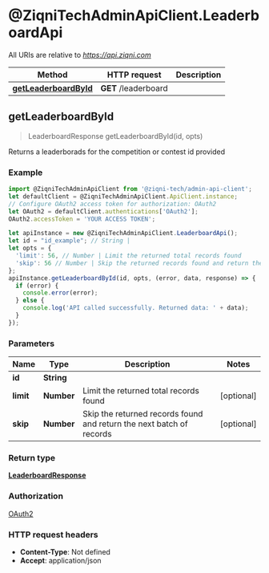 # @ZiqniTechAdminApiClient.LeaderboardApi

All URIs are relative to *https://api.ziqni.com*

Method | HTTP request | Description
------------- | ------------- | -------------
[**getLeaderboardById**](LeaderboardApi.md#getLeaderboardById) | **GET** /leaderboard | 



## getLeaderboardById

> LeaderboardResponse getLeaderboardById(id, opts)



Returns a leaderborads for the competition or contest id provided

### Example

```javascript
import @ZiqniTechAdminApiClient from '@ziqni-tech/admin-api-client';
let defaultClient = @ZiqniTechAdminApiClient.ApiClient.instance;
// Configure OAuth2 access token for authorization: OAuth2
let OAuth2 = defaultClient.authentications['OAuth2'];
OAuth2.accessToken = 'YOUR ACCESS TOKEN';

let apiInstance = new @ZiqniTechAdminApiClient.LeaderboardApi();
let id = "id_example"; // String | 
let opts = {
  'limit': 56, // Number | Limit the returned total records found
  'skip': 56 // Number | Skip the returned records found and return the next batch of records
};
apiInstance.getLeaderboardById(id, opts, (error, data, response) => {
  if (error) {
    console.error(error);
  } else {
    console.log('API called successfully. Returned data: ' + data);
  }
});
```

### Parameters


Name | Type | Description  | Notes
------------- | ------------- | ------------- | -------------
 **id** | **String**|  | 
 **limit** | **Number**| Limit the returned total records found | [optional] 
 **skip** | **Number**| Skip the returned records found and return the next batch of records | [optional] 

### Return type

[**LeaderboardResponse**](LeaderboardResponse.md)

### Authorization

[OAuth2](../README.md#OAuth2)

### HTTP request headers

- **Content-Type**: Not defined
- **Accept**: application/json

